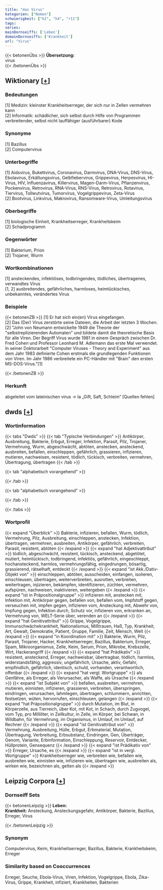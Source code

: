 ```yaml
---
title: "das Virus"
kategorien: ["Nomen"]
schwierigkeit: ["k2", "h4", "r11"]
tags:
series:
mainDornseiffs: ['Leben']
domainDornseiffs: ['Krankheit']
url: "Virus"
---
```


{{< betonenÜbs >}}
**Übersetzung:**  
virus  
{{< /betonenÜbs >}}

## Wiktionary [[+](https://de.wiktionary.org/wiki/Virus)]

### Bedeutungen
[1] Medizin: kleinster Krankheitserreger, der sich nur in Zellen vermehren kann  
[2] Informatik: schädlicher, sich selbst durch Hilfe von Programmen verbreitender, selbst nicht lauffähiger (ausführbarer) Kode  

### Synonyme
[1] Bazillus  
[2] Computervirus  

### Unterbegriffe
[1] Aidsvirus, Bukettvirus, Coronavirus, Darmvirus, DNA-Virus, DNS-Virus, Ebolavirus, Erkältungsvirus, Gelbfiebervirus, Grippevirus, Herpesvirus, HI-Virus, HIV, Influenzavirus, Killervirus, Magen-Darm-Virus, Pflanzenvirus, Pockenvirus, Retrovirus, RNA-Virus, RNS-Virus, Retrovirus, Rotavirus, Tiervirus, Tollwutvirus, Tumorvirus, Vogelgrippevirus, Zeta-Virus  
[2] Bootvirus, Linkvirus, Makrovirus, Ransomware-Virus, Umleitungsvirus  

### Oberbegriffe
[1] biologische Einheit, Krankheitserreger, Krankheitskeim  
[2] Schadprogramm  

### Gegenwörter
[1] Bakterium, Prion  
[2] Trojaner, Wurm  

### Wortkombinationen
[1] ansteckendes, infektiöses, todbringendes, tödliches, übertragenes, verwandtes Virus  
[1, 2] ausbreitendes, gefährliches, harmloses, heimtückisches, unbekanntes, verändertes Virus  

### Beispiele
{{< betonenZB >}}
[1] Er hat sich ein(en) Virus eingefangen.  
[2] Das (Der) Virus zerstörte seine Dateien, die Arbeit der letzten 3 Wochen.  
[2] "John von Neumann entwickelte 1949 die Theorie der "selbstreplizierenden Automaten" und bildete damit die theoretische Basis für alle Viren. Der Begriff Virus wurde 1981 in einem Gespräch zwischen Dr. Fred Cohen und Professor Leonhard M. Adlemann das erste Mal verwendet. In seiner Doktorarbeit "Computer Viruses - Theory and Experiment" aus dem Jahr 1983 definierte Cohen erstmals die grundlegenden Funktionen von Viren. Im Jahr 1986 verbreitete ein PC-Händler mit "Brain" den ersten MS-DOS-Virus."[1]  

{{< /betonenZB >}}
### Herkunft
abgeleitet vom lateinischen virus → la „Gift, Saft, Schleim“ [Quellen fehlen]  



## dwds [[+](https://www.dwds.de/wb/Virus)]

### Wortinformation
{{< tabs "Dwds" >}}
{{< tab "Typische Verbindungen" >}}
Antikörper, Ausbreitung, Bakterie, Erbgut, Erreger, Infektion, Parasit, Pilz, Trojaner, Vermehrung, Wurm, abgeschwächt, abtöten, anstecken, ansteckend, ausbreiten, befallen, einschleppen, gefährlich, grassieren, infizieren, mutieren, nachweisen, resistent, tödlich, tückisch, verbreiten, vermehren, Übertragung, übertragen
{{< /tab >}}

{{< tab "alphabetisch vorangehend" >}}

{{< /tab >}}

{{< tab "alphabetisch vorangehend" >}}

{{< /tab >}}

{{< /tabs >}}

### Wortprofil
{{< expand "Überblick" >}} Bakterie, infizieren, befallen, Wurm, tödlich, Vermehrung, Pilz, Ausbreitung, einschleppen, anstecken, Infektion, übertragen, vermehren, ausbreiten, Antikörper, gefährlich, verbreiten, Parasit, resistent, abtöten {{< /expand >}}
{{< expand "hat Adjektivattribut" >}} tödlich, abgeschwächt, resistent, tückisch, ansteckend, abgetötet, mutiert, heimtückisch, todbringend, infektiös, gefährlich, eingeschleppt, hochansteckend, harmlos, vermehrungsfähig, eingedrungen, bösartig, grassierend, rätselhaft, entdeckt {{< /expand >}}
{{< expand "ist Akk./Dativ-Objekt von" >}} einschleppen, abtöten, ausscheiden, einfangen, isolieren, einschleusen, übertragen, weiterverbreiten, ausrotten, verbreiten, weitertragen, injizieren, bekämpfen, identifizieren, züchten, vermehren, aufspüren, nachweisen, inaktivieren, weitergeben {{< /expand >}}
{{< expand "ist in Präpositionalgruppe" >}} infizieren mit, anstecken mit, Infektion mit, Antikörper gegen, befallen von, befallen vom, Impfstoff gegen, verseuchen mit, impfen gegen, infizieren vom, Ansteckung mit, Abwehr von, Impfung gegen, Infektion durch, Schutz vor, infizieren von, erkranken an, Vermehrung von, WELT-Serie über, verenden an {{< /expand >}}
{{< expand "hat Genitivattribut" >}} Grippe, Vogelgrippe, Immunschwächekrankheit, Nationalismus, Mißtrauen, Haß, Typ, Krankheit, Art, Gewalt, Demokratie, Patient, Gruppe, Familie, Zeit, Mensch, Welt {{< /expand >}}
{{< expand "in Koordination mit" >}} Bakterie, Wurm, Pilz, Parasit, Trojaner, Hacker, Krankheitserreger, Bazillus, Bakterium, Erreger, Spam, Mikroorganismus, Zelle, Keim, Serum, Prion, Mikrobe, Krebszelle, Wirt, Hackerangriff {{< /expand >}}
{{< expand "hat Prädikativ" >}} resistent, ansteckend, Erreger, nachweisbar, übertragbar, tödlich, harmlos, widerstandsfähig, aggressiv, ungefährlich, Ursache, aktiv, Gefahr, empfindlich, gefährlich, identisch, schuld, vorhanden, verantwortlich, offenbar {{< /expand >}}
{{< expand "hat vergl. Wortgruppe" >}} als Genfähre, als Erreger, als Verursacher, als Waffe, als Ursache {{< /expand >}}
{{< expand "ist Subjekt von" >}} befallen, ausbreiten, vermehren, mutieren, einnisten, infizieren, grassieren, verbreiten, überspringen, eindringen, verursachen, lahmlegen, übertragen, schlummern, anrichten, festsetzen, wüten, hervorrufen, einschleusen, gelangen {{< /expand >}}
{{< expand "hat Präpositionalgruppe" >}} durch Mutation, im Blut, in Körperzelle, aus Tierreich, über Kot, mit Kot, in Schach, durch Zugvogel, vom Typ, pro Milliliter, in Zellkultur, in Zelle, im Körper, bei Schwan, in Wildbahn, für Vermehrung, im Organismus, in Umlauf, im Umlauf, auf Rechner {{< /expand >}}
{{< expand "ist Genitivattribut von" >}} Vermehrung, Ausbreitung, Hülle, Erbgut, Erbmaterial, Mutation, Übertragung, Verbreitung, Erbsubstanz, Eindringen, Gen, Überträger, Genom, Variante, Erbinformation, Einschleppung, Reservoir, Entdecker, Hüllprotein, Gensequenz {{< /expand >}}
{{< expand "ist Prädikativ von" >}} Erreger, Ursache, es {{< /expand >}}
{{< expand "ist in vergl. Wortgruppe" >}} Krankheitserreger wie, verbreiten wie, befallen wie, ausbreiten wie, einnisten wie, infizieren wie, übertragen wie, ausbreiten als, wirken wie, bezeichnen als, gelten als {{< /expand >}}

## Leipzig Corpora [[+](https://corpora.uni-leipzig.de/en/res?word=Virus&corpusId=deu_newscrawl-public_2018)]

### Dornseiff Sets
{{< betonenLeipzig >}}
**Leben:**  
**Krankheit:** Ansteckung, Ansteckungsgefahr, Antikörper, Bakterie, Bazillus, Erreger, Virus  

{{< /betonenLeipzig >}}

### Synonym
Computervirus, Keim, Krankheitserreger, Bazillus, Bakterie, Krankheitskeim, Erreger


### Similarity based on Cooccurrences
Erreger, Seuche, Ebola-Virus, Viren, Infektion, Vogelgrippe, Ebola, Zika-Virus, Grippe, Krankheit, infiziert, Krankheiten, Bakterien


